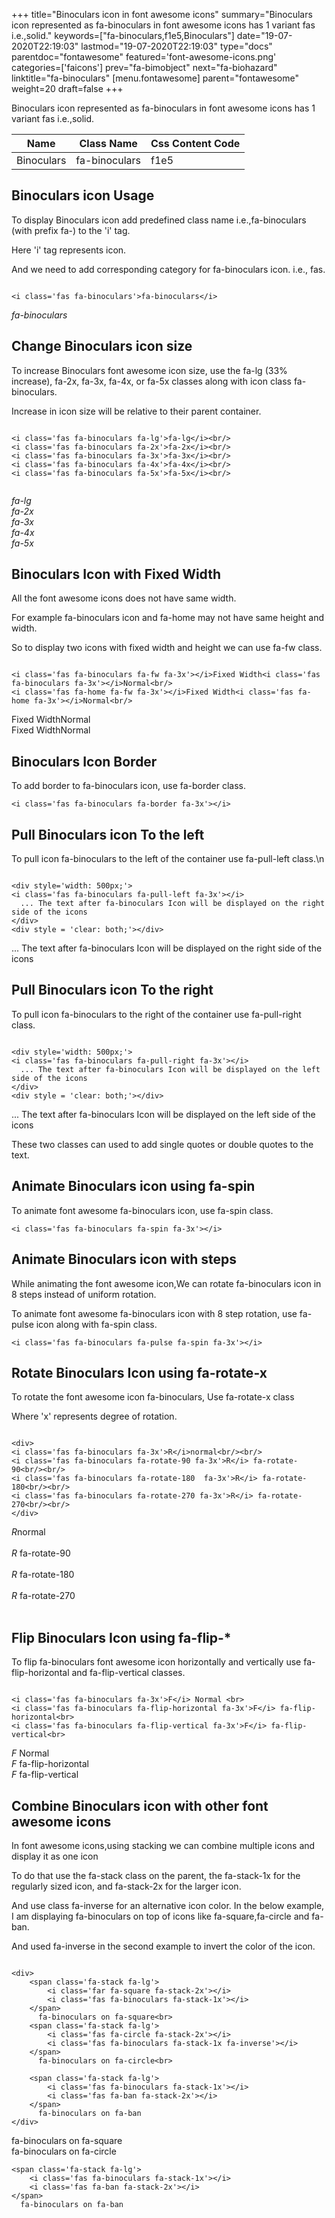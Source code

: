 +++
title="Binoculars icon in font awesome icons"
summary="Binoculars icon represented as fa-binoculars in font awesome icons has 1 variant fas i.e.,solid."
keywords=["fa-binoculars,f1e5,Binoculars"]
date="19-07-2020T22:19:03"
lastmod="19-07-2020T22:19:03"
type="docs"
parentdoc="fontawesome"
featured='font-awesome-icons.png'
categories=['faicons']
prev="fa-bimobject"
next="fa-biohazard"
linktitle="fa-binoculars"
[menu.fontawesome]
parent="fontawesome"
weight=20
draft=false
+++


Binoculars icon represented as fa-binoculars in font awesome icons has 1 variant fas i.e.,solid.

<div class='table-responsive'><table class='table'><thead><tr><th>Name</th><th>Class Name</th><th>Css Content Code</th></tr></thead><tbody><tr><td>Binoculars</td><td>fa-binoculars</td><td>f1e5</td></tr></tbody></table></div>



## Binoculars icon Usage

To display Binoculars icon add predefined class name i.e.,fa-binoculars (with prefix fa-) to the 'i' tag.

Here 'i' tag represents icon.

And we need to add corresponding category for fa-binoculars icon. i.e., fas.


```

<i class='fas fa-binoculars'>fa-binoculars</i>
```

<i class='fas fa-binoculars'>fa-binoculars</i>




## Change Binoculars icon size
To increase Binoculars font awesome icon size, use the fa-lg (33% increase), fa-2x, fa-3x, fa-4x, or fa-5x classes along with icon class fa-binoculars.

Increase in icon size will be relative to their parent container. 

```

<i class='fas fa-binoculars fa-lg'>fa-lg</i><br/>
<i class='fas fa-binoculars fa-2x'>fa-2x</i><br/>
<i class='fas fa-binoculars fa-3x'>fa-3x</i><br/>
<i class='fas fa-binoculars fa-4x'>fa-4x</i><br/>
<i class='fas fa-binoculars fa-5x'>fa-5x</i><br/>
            
```

<i class='fas fa-binoculars fa-lg'>fa-lg</i><br/>
<i class='fas fa-binoculars fa-2x'>fa-2x</i><br/>
<i class='fas fa-binoculars fa-3x'>fa-3x</i><br/>
<i class='fas fa-binoculars fa-4x'>fa-4x</i><br/>
<i class='fas fa-binoculars fa-5x'>fa-5x</i><br/>
            



## Binoculars Icon with Fixed Width 

All the font awesome icons does not have same width.

For example fa-binoculars icon and fa-home may not have same height and width.

So to display two icons with fixed width and height we can use fa-fw class.


```

<i class='fas fa-binoculars fa-fw fa-3x'></i>Fixed Width<i class='fas fa-binoculars fa-3x'></i>Normal<br/>
<i class='fas fa-home fa-fw fa-3x'></i>Fixed Width<i class='fas fa-home fa-3x'></i>Normal<br/>
```

<i class='fas fa-binoculars fa-fw fa-3x'></i>Fixed Width<i class='fas fa-binoculars fa-3x'></i>Normal<br/>
<i class='fas fa-home fa-fw fa-3x'></i>Fixed Width<i class='fas fa-home fa-3x'></i>Normal<br/>



## Binoculars Icon Border 

To add border to fa-binoculars icon, use fa-border class.


```
<i class='fas fa-binoculars fa-border fa-3x'></i>

```
<i class='fas fa-binoculars fa-border fa-3x'></i>





## Pull Binoculars icon To the left

To pull icon fa-binoculars to the left of the container use fa-pull-left class.\n

```

<div style='width: 500px;'>
<i class='fas fa-binoculars fa-pull-left fa-3x'></i>
  ... The text after fa-binoculars Icon will be displayed on the right side of the icons
</div>
<div style = 'clear: both;'></div>
```

<div style='width: 500px;'>
<i class='fas fa-binoculars fa-pull-left fa-3x'></i>
  ... The text after fa-binoculars Icon will be displayed on the right side of the icons
</div>
<div style = 'clear: both;'></div>




## Pull Binoculars icon To the right
To pull icon fa-binoculars to the right of the container use fa-pull-right class.

```

<div style='width: 500px;'>
<i class='fas fa-binoculars fa-pull-right fa-3x'></i>
  ... The text after fa-binoculars Icon will be displayed on the left side of the icons
</div>
<div style = 'clear: both;'></div>
```

<div style='width: 500px;'>
<i class='fas fa-binoculars fa-pull-right fa-3x'></i>
  ... The text after fa-binoculars Icon will be displayed on the left side of the icons
</div>
<div style = 'clear: both;'></div>

These two classes can used to add single quotes or double quotes to the text.


## Animate Binoculars icon using fa-spin
To animate font awesome fa-binoculars icon, use fa-spin class.

```
<i class='fas fa-binoculars fa-spin fa-3x'></i>
```
<i class='fas fa-binoculars fa-spin fa-3x'></i>




## Animate Binoculars icon with steps
While animating the font awesome icon,We can rotate fa-binoculars icon in 8 steps instead of uniform rotation.

To animate font awesome fa-binoculars icon with 8 step rotation, use fa-pulse icon along with fa-spin class.


```
<i class='fas fa-binoculars fa-pulse fa-spin fa-3x'></i>

```
<i class='fas fa-binoculars fa-pulse fa-spin fa-3x'></i>





## Rotate Binoculars Icon using fa-rotate-x
To rotate the font awesome icon fa-binoculars, Use fa-rotate-x class

Where 'x' represents degree of rotation.


```

<div>
<i class='fas fa-binoculars fa-3x'>R</i>normal<br/><br/>
<i class='fas fa-binoculars fa-rotate-90 fa-3x'>R</i> fa-rotate-90<br/><br/> 
<i class='fas fa-binoculars fa-rotate-180  fa-3x'>R</i> fa-rotate-180<br/><br/> 
<i class='fas fa-binoculars fa-rotate-270 fa-3x'>R</i> fa-rotate-270<br/><br/>
</div>
```

<div>
<i class='fas fa-binoculars fa-3x'>R</i>normal<br/><br/>
<i class='fas fa-binoculars fa-rotate-90 fa-3x'>R</i> fa-rotate-90<br/><br/> 
<i class='fas fa-binoculars fa-rotate-180  fa-3x'>R</i> fa-rotate-180<br/><br/> 
<i class='fas fa-binoculars fa-rotate-270 fa-3x'>R</i> fa-rotate-270<br/><br/>
</div>




## Flip Binoculars Icon using fa-flip-*
To flip fa-binoculars font awesome icon horizontally and vertically use fa-flip-horizontal and fa-flip-vertical classes. 

```

<i class='fas fa-binoculars fa-3x'>F</i> Normal <br>
<i class='fas fa-binoculars fa-flip-horizontal fa-3x'>F</i> fa-flip-horizontal<br>
<i class='fas fa-binoculars fa-flip-vertical fa-3x'>F</i> fa-flip-vertical<br>
```

<i class='fas fa-binoculars fa-3x'>F</i> Normal <br>
<i class='fas fa-binoculars fa-flip-horizontal fa-3x'>F</i> fa-flip-horizontal<br>
<i class='fas fa-binoculars fa-flip-vertical fa-3x'>F</i> fa-flip-vertical<br>




## Combine Binoculars icon with other font awesome icons
In font awesome icons,using stacking we can combine multiple icons and display it as one icon 

To do that use the fa-stack class on the parent, the fa-stack-1x for the regularly sized icon, and fa-stack-2x for the larger icon.

And use class fa-inverse for an alternative icon color. 
In the below example, I am displaying fa-binoculars on top of icons like fa-square,fa-circle and fa-ban.

And used fa-inverse in the second example to invert the color of the icon.

```

<div>
    <span class='fa-stack fa-lg'>
        <i class='far fa-square fa-stack-2x'></i>
        <i class='fas fa-binoculars fa-stack-1x'></i>
    </span>
      fa-binoculars on fa-square<br>
    <span class='fa-stack fa-lg'>
        <i class='fas fa-circle fa-stack-2x'></i>
        <i class='fas fa-binoculars fa-stack-1x fa-inverse'></i>
    </span>
      fa-binoculars on fa-circle<br>

    <span class='fa-stack fa-lg'>
        <i class='fas fa-binoculars fa-stack-1x'></i>
        <i class='fas fa-ban fa-stack-2x'></i>
    </span>
      fa-binoculars on fa-ban
</div>
```

<div>
    <span class='fa-stack fa-lg'>
        <i class='far fa-square fa-stack-2x'></i>
        <i class='fas fa-binoculars fa-stack-1x'></i>
    </span>
      fa-binoculars on fa-square<br>
    <span class='fa-stack fa-lg'>
        <i class='fas fa-circle fa-stack-2x'></i>
        <i class='fas fa-binoculars fa-stack-1x fa-inverse'></i>
    </span>
      fa-binoculars on fa-circle<br>

    <span class='fa-stack fa-lg'>
        <i class='fas fa-binoculars fa-stack-1x'></i>
        <i class='fas fa-ban fa-stack-2x'></i>
    </span>
      fa-binoculars on fa-ban
</div>






